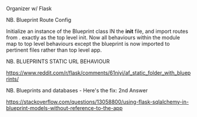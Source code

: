 Organizer w/ Flask


NB. Blueprint Route Config

Initialize an instance of the Blueprint class IN the __init__ file, and import routes from . exactly as the top level init. Now all behaviours within the module map to top level behaviours except the blueprint is now imported to pertinent files rather than top level app.


NB. BLUEPRINTS STATIC URL BEHAVIOUR

https://www.reddit.com/r/flask/comments/61niyi/af_static_folder_with_blueprints/

NB. Blueprints and databases - Here's the fix: 2nd Answer

https://stackoverflow.com/questions/13058800/using-flask-sqlalchemy-in-blueprint-models-without-reference-to-the-app

